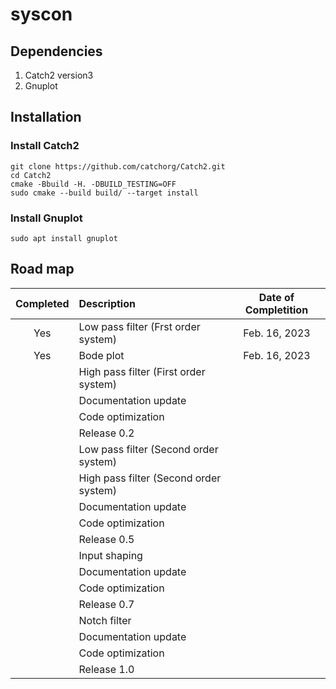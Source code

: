 # syscon

## Dependencies
1. Catch2 version3
2. Gnuplot

## Installation

### Install Catch2

```
git clone https://github.com/catchorg/Catch2.git
cd Catch2
cmake -Bbuild -H. -DBUILD_TESTING=OFF
sudo cmake --build build/ --target install

```

### Install Gnuplot

```
sudo apt install gnuplot
```

## Road map

|Completed|Description|Date of Completition|
|:-------:|:----------|:------------------:|
|Yes       |Low pass filter (Frst order system)|Feb. 16, 2023   |
|Yes       |Bode plot|Feb. 16, 2023|
|          |High pass filter (First order system)||
|          |Documentation update||
|          |Code optimization||
|          |Release 0.2|
|          |Low pass filter (Second order system)||
|          |High pass filter (Second order system)||
|          |Documentation update||
|          |Code optimization||
|          |Release 0.5|
|          |Input shaping||
|          |Documentation update||
|          |Code optimization|
|          |Release 0.7|
|          |Notch filter||
|          |Documentation update||
|          |Code optimization|
|          |Release 1.0|
